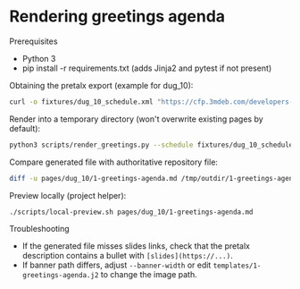 # Rendering greetings agenda

Prerequisites

- Python 3
- pip install -r requirements.txt (adds Jinja2 and pytest if not present)

Obtaining the pretalx export (example for dug_10):

```bash
curl -o fixtures/dug_10_schedule.xml "https://cfp.3mdeb.com/developers-vpub-0xf-2025/schedule/export/schedule.xml"
```

Render into a temporary directory (won't overwrite existing pages by default):

```bash
python3 scripts/render_greetings.py --schedule fixtures/dug_10_schedule.xml --dug-num 10 --output /tmp/outdir
```

Compare generated file with authoritative repository file:

```bash
diff -u pages/dug_10/1-greetings-agenda.md /tmp/outdir/1-greetings-agenda.md
```

Preview locally (project helper):

```bash
./scripts/local-preview.sh pages/dug_10/1-greetings-agenda.md
```

Troubleshooting

- If the generated file misses slides links, check that the pretalx description contains a bullet with `[slides](https://...)`.
- If banner path differs, adjust `--banner-width` or edit `templates/1-greetings-agenda.j2` to change the image path.
